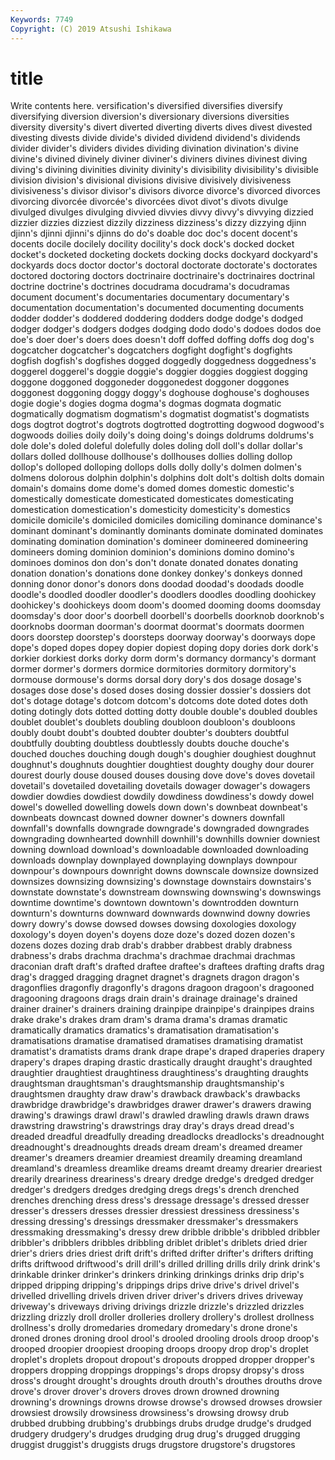 ```yaml
---
Keywords: 7749
Copyright: (C) 2019 Atsushi Ishikawa
---
```


# title

Write contents here.
versification's diversified diversifies diversify
diversifying diversion diversion's diversionary diversions diversities diversity diversity's divert diverted
diverting diverts dives divest divested divesting divests divide divide's divided
dividend dividend's dividends divider divider's dividers divides dividing divination divination's
divine divine's divined divinely diviner diviner's diviners divines divinest diving
diving's divining divinities divinity divinity's divisibility divisibility's divisible division division's
divisional divisions divisive divisively divisiveness divisiveness's divisor divisor's divisors divorce
divorce's divorced divorces divorcing divorcée divorcée's divorcées divot divot's divots
divulge divulged divulges divulging divvied divvies divvy divvy's divvying dizzied
dizzier dizzies dizziest dizzily dizziness dizziness's dizzy dizzying djinn djinn's
djinni djinni's djinns do do's doable doc doc's docent docent's
docents docile docilely docility docility's dock dock's docked docket docket's
docketed docketing dockets docking docks dockyard dockyard's dockyards docs doctor
doctor's doctoral doctorate doctorate's doctorates doctored doctoring doctors doctrinaire doctrinaire's
doctrinaires doctrinal doctrine doctrine's doctrines docudrama docudrama's docudramas document document's
documentaries documentary documentary's documentation documentation's documented documenting documents dodder dodder's
doddered doddering dodders dodge dodge's dodged dodger dodger's dodgers dodges
dodging dodo dodo's dodoes dodos doe doe's doer doer's doers
does doesn't doff doffed doffing doffs dog dog's dogcatcher dogcatcher's
dogcatchers dogfight dogfight's dogfights dogfish dogfish's dogfishes dogged doggedly doggedness
doggedness's doggerel doggerel's doggie doggie's doggier doggies doggiest dogging doggone
doggoned doggoneder doggonedest doggoner doggones doggonest doggoning doggy doggy's doghouse
doghouse's doghouses dogie dogie's dogies dogma dogma's dogmas dogmata dogmatic
dogmatically dogmatism dogmatism's dogmatist dogmatist's dogmatists dogs dogtrot dogtrot's dogtrots
dogtrotted dogtrotting dogwood dogwood's dogwoods doilies doily doily's doing doing's
doings doldrums doldrums's dole dole's doled doleful dolefully doles doling
doll doll's dollar dollar's dollars dolled dollhouse dollhouse's dollhouses dollies
dolling dollop dollop's dolloped dolloping dollops dolls dolly dolly's dolmen
dolmen's dolmens dolorous dolphin dolphin's dolphins dolt dolt's doltish dolts
domain domain's domains dome dome's domed domes domestic domestic's domestically
domesticate domesticated domesticates domesticating domestication domestication's domesticity domesticity's domestics domicile
domicile's domiciled domiciles domiciling dominance dominance's dominant dominant's dominantly dominants
dominate dominated dominates dominating domination domination's domineer domineered domineering domineers
doming dominion dominion's dominions domino domino's dominoes dominos don don's
don't donate donated donates donating donation donation's donations done donkey
donkey's donkeys donned donning donor donor's donors dons doodad doodad's
doodads doodle doodle's doodled doodler doodler's doodlers doodles doodling doohickey
doohickey's doohickeys doom doom's doomed dooming dooms doomsday doomsday's door
door's doorbell doorbell's doorbells doorknob doorknob's doorknobs doorman doorman's doormat
doormat's doormats doormen doors doorstep doorstep's doorsteps doorway doorway's doorways
dope dope's doped dopes dopey dopier dopiest doping dopy dories
dork dork's dorkier dorkiest dorks dorky dorm dorm's dormancy dormancy's
dormant dormer dormer's dormers dormice dormitories dormitory dormitory's dormouse dormouse's
dorms dorsal dory dory's dos dosage dosage's dosages dose dose's
dosed doses dosing dossier dossier's dossiers dot dot's dotage dotage's
dotcom dotcom's dotcoms dote doted dotes doth doting dotingly dots
dotted dotting dotty double double's doubled doubles doublet doublet's doublets
doubling doubloon doubloon's doubloons doubly doubt doubt's doubted doubter doubter's
doubters doubtful doubtfully doubting doubtless doubtlessly doubts douche douche's douched
douches douching dough dough's doughier doughiest doughnut doughnut's doughnuts doughtier
doughtiest doughty doughy dour dourer dourest dourly douse doused douses
dousing dove dove's doves dovetail dovetail's dovetailed dovetailing dovetails dowager
dowager's dowagers dowdier dowdies dowdiest dowdily dowdiness dowdiness's dowdy dowel
dowel's dowelled dowelling dowels down down's downbeat downbeat's downbeats downcast
downed downer downer's downers downfall downfall's downfalls downgrade downgrade's downgraded
downgrades downgrading downhearted downhill downhill's downhills downier downiest downing download
download's downloadable downloaded downloading downloads downplay downplayed downplaying downplays downpour
downpour's downpours downright downs downscale downsize downsized downsizes downsizing downsizing's
downstage downstairs downstairs's downstate downstate's downstream downswing downswing's downswings downtime
downtime's downtown downtown's downtrodden downturn downturn's downturns downward downwards downwind
downy dowries dowry dowry's dowse dowsed dowses dowsing doxologies doxology
doxology's doyen doyen's doyens doze doze's dozed dozen dozen's dozens
dozes dozing drab drab's drabber drabbest drably drabness drabness's drabs
drachma drachma's drachmae drachmai drachmas draconian draft draft's drafted draftee
draftee's draftees drafting drafts drag drag's dragged dragging dragnet dragnet's
dragnets dragon dragon's dragonflies dragonfly dragonfly's dragons dragoon dragoon's dragooned
dragooning dragoons drags drain drain's drainage drainage's drained drainer drainer's
drainers draining drainpipe drainpipe's drainpipes drains drake drake's drakes dram
dram's drama drama's dramas dramatic dramatically dramatics dramatics's dramatisation dramatisation's
dramatisations dramatise dramatised dramatises dramatising dramatist dramatist's dramatists drams drank
drape drape's draped draperies drapery drapery's drapes draping drastic drastically
draught draught's draughted draughtier draughtiest draughtiness draughtiness's draughting draughts draughtsman
draughtsman's draughtsmanship draughtsmanship's draughtsmen draughty draw draw's drawback drawback's drawbacks
drawbridge drawbridge's drawbridges drawer drawer's drawers drawing drawing's drawings drawl
drawl's drawled drawling drawls drawn draws drawstring drawstring's drawstrings dray
dray's drays dread dread's dreaded dreadful dreadfully dreading dreadlocks dreadlocks's
dreadnought dreadnought's dreadnoughts dreads dream dream's dreamed dreamer dreamer's dreamers
dreamier dreamiest dreamily dreaming dreamland dreamland's dreamless dreamlike dreams dreamt
dreamy drearier dreariest drearily dreariness dreariness's dreary dredge dredge's dredged
dredger dredger's dredgers dredges dredging dregs dregs's drench drenched drenches
drenching dress dress's dressage dressage's dressed dresser dresser's dressers dresses
dressier dressiest dressiness dressiness's dressing dressing's dressings dressmaker dressmaker's dressmakers
dressmaking dressmaking's dressy drew dribble dribble's dribbled dribbler dribbler's dribblers
dribbles dribbling driblet driblet's driblets dried drier drier's driers dries
driest drift drift's drifted drifter drifter's drifters drifting drifts driftwood
driftwood's drill drill's drilled drilling drills drily drink drink's drinkable
drinker drinker's drinkers drinking drinkings drinks drip drip's dripped dripping
dripping's drippings drips drive drive's drivel drivel's drivelled drivelling drivels
driven driver driver's drivers drives driveway driveway's driveways driving drivings
drizzle drizzle's drizzled drizzles drizzling drizzly droll droller drolleries drollery
drollery's drollest drollness drollness's drolly dromedaries dromedary dromedary's drone drone's
droned drones droning drool drool's drooled drooling drools droop droop's
drooped droopier droopiest drooping droops droopy drop drop's droplet droplet's
droplets dropout dropout's dropouts dropped dropper dropper's droppers dropping droppings
droppings's drops dropsy dropsy's dross dross's drought drought's droughts drouth
drouth's drouthes drouths drove drove's drover drover's drovers droves drown
drowned drowning drowning's drownings drowns drowse drowse's drowsed drowses drowsier
drowsiest drowsily drowsiness drowsiness's drowsing drowsy drub drubbed drubbing drubbing's
drubbings drubs drudge drudge's drudged drudgery drudgery's drudges drudging drug
drug's drugged drugging druggist druggist's druggists drugs drugstore drugstore's drugstores
